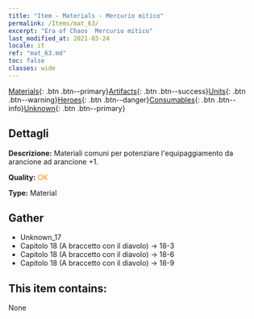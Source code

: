 ```yaml
---
title: "Item - Materials - Mercurio mitico"
permalink: /Items/mat_63/
excerpt: "Era of Chaos  Mercurio mitico"
last_modified_at: 2021-03-24
locale: it
ref: "mat_63.md"
toc: false
classes: wide
---
```

 [Materials](/it/Items/){: .btn .btn--primary}[Artifacts](/it/Items/Artifacts/){: .btn .btn--success}[Units](/it/Items/Units/){: .btn .btn--warning}[Heroes](/it/Items/Heroes/){: .btn .btn--danger}[Consumables](/it/Items/Consumables/){: .btn .btn--info}[Unknown](/it/Items/Unknown/){: .btn .btn--primary}

## Dettagli
 **Descrizione:** Materiali comuni per potenziare l'equipaggiamento da arancione ad arancione +1.

 **Quality:** <span style="color: #FF8C00">OK</span>

 **Type:** Material

## Gather

*    Unknown_17 
*    Capitolo 18 (A braccetto con il diavolo) -> 18-3 
*    Capitolo 18 (A braccetto con il diavolo) -> 18-6 
*    Capitolo 18 (A braccetto con il diavolo) -> 18-9 

## This item contains:

  None

